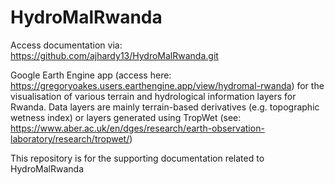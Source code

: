 # HydroMalRwanda

Access documentation via: https://github.com/ajhardy13/HydroMalRwanda.git

Google Earth Engine app (access here: https://gregoryoakes.users.earthengine.app/view/hydromal-rwanda) for the visualisation of various terrain and hydrological information layers for Rwanda. Data layers are mainly terrain-based derivatives (e.g. topographic wetness index) or layers generated using TropWet (see: https://www.aber.ac.uk/en/dges/research/earth-observation-laboratory/research/tropwet/)

This repository is for the supporting documentation related to HydroMalRwanda
